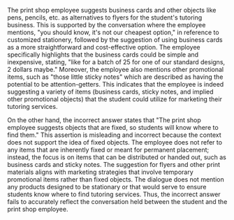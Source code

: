 The print shop employee suggests business cards and other objects like pens, pencils, etc. as alternatives to flyers for the student's tutoring business. This is supported by the conversation where the employee mentions, "you should know, it's not our cheapest option," in reference to customized stationery, followed by the suggestion of using business cards as a more straightforward and cost-effective option. The employee specifically highlights that the business cards could be simple and inexpensive, stating, "like for a batch of 25 for one of our standard designs, 2 dollars maybe." Moreover, the employee also mentions other promotional items, such as "those little sticky notes" which are described as having the potential to be attention-getters. This indicates that the employee is indeed suggesting a variety of items (business cards, sticky notes, and implied other promotional objects) that the student could utilize for marketing their tutoring services.

On the other hand, the incorrect answer states that "The print shop employee suggests objects that are fixed, so students will know where to find them." This assertion is misleading and incorrect because the context does not support the idea of fixed objects. The employee does not refer to any items that are inherently fixed or meant for permanent placement; instead, the focus is on items that can be distributed or handed out, such as business cards and sticky notes. The suggestion for flyers and other print materials aligns with marketing strategies that involve temporary promotional items rather than fixed objects. The dialogue does not mention any products designed to be stationary or that would serve to ensure students know where to find tutoring services. Thus, the incorrect answer fails to accurately reflect the conversation held between the student and the print shop employee.